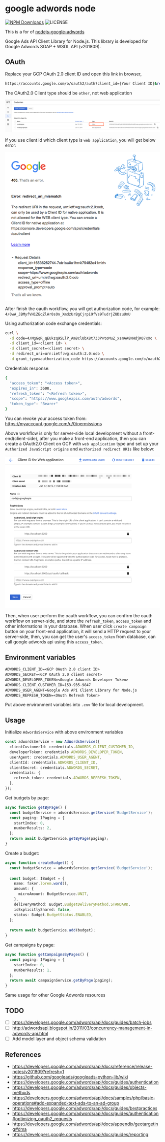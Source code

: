 # google adwords node

[![NPM Downloads][downloads-image]][downloads-url]
![LICENSE][license-image]

This is a for of [nodejs-google-adwords](https://github.com/mrdulin/nodejs-google-adwords)

Google Ads API Client Library for Node.js. This library is developed for Google Adwords SOAP + WSDL API (v201809).

## OAuth

Replace your GCP OAuth 2.0 client ID and open this link in browser,

```bash
https://accounts.google.com/o/oauth2/auth?client_id={Your Client ID}&response_type=code&scope=https%3A%2F%2Fwww.googleapis.com%2Fauth%2Fadwords&redirect_uri=urn:ietf:wg:oauth:2.0:oob&access_type=offline&approval_prompt=auto
```

The OAuth2.0 Client type should be `other`, not web application

![](https://raw.githubusercontent.com/mrdulin/pic-bucket-01/master/WX20190830-111739.png)

If you use client id which client type is `web application`, you will get below error:

![](https://raw.githubusercontent.com/mrdulin/pic-bucket-01/master/WX20190830-112511.png)

After finish the oauth workflow, you will get authorization code, for example: `4/0wA_JBMyfVH1ZEqZlAr0sOn_XmdzUrBgCjrpi9fVs9TudrjZUDzuUmU`

Using authorization code exchange credentials:

```bash
curl \
  -d code=4/MgGqR_qEUkzq95LlP_Am8clUbX8t733PvtoMuZ_xsmAA8NHdjK07xXo \
  -d client_id=<client id> \
  -d client_secret=<client secret> \
  -d redirect_uri=urn:ietf:wg:oauth:2.0:oob \
  -d grant_type=authorization_code https://accounts.google.com/o/oauth2/token
```

Credentials response:

```bash
{
  "access_token": "<Access token>",
  "expires_in": 3600,
  "refresh_token": "<Refresh token>",
  "scope": "https://www.googleapis.com/auth/adwords",
  "token_type": "Bearer"
}
```

You can revoke your access token from: https://myaccount.google.com/u/0/permissions

Above workflow is only for server-side local development without a front-end(client-side), after you make a front-end application, then you can create a OAuth2.0 Client on GCP with `web application` type and set up your `Authorized JavaScript origins` and `Authorized redirect URIs` like below:

![](https://raw.githubusercontent.com/mrdulin/pic-bucket-01/master/WX20190830-113014.png)

Then, when user perform the oauth workflow, you can confirm the oauth workflow on server-side, and store the `refresh_token`, `access_token` and other informations in your database. When user click `create campaign` button on your front-end application, it will send a HTTP request to your server-side, then, you can get the user's `access_token` from database, can call google adwords api using this `access_token`.

## Environment variables

```txt
ADWORDS_CLIENT_ID=<GCP OAuth 2.0 client ID>
ADWORDS_SECRET=<GCP OAuth 2.0 client secret>
ADWORDS_DEVELOPER_TOKEN=<Google Adwords Developer Token>
ADWORDS_CLIENT_CUSTOMER_ID=153-935-9847
ADWORDS_USER_AGENT=Google Ads API Client Library for Node.js
ADWORDS_REFRESH_TOKEN=<OAuth Refresh Token>
```

Put above environment variables into `.env` file for local development.

## Usage

Initialize `AdwordsService` with above environment variables

```ts
const adwordsService = new AdWordsService({
  clientCustomerId: credentials.ADWORDS_CLIENT_CUSTOMER_ID,
  developerToken: credentials.ADWORDS_DEVELOPER_TOKEN,
  userAgent: credentials.ADWORDS_USER_AGENT,
  clientId: credentials.ADWORDS_CLIENT_ID,
  clientSecret: credentials.ADWORDS_SECRET,
  credentials: {
    refresh_token: credentials.ADWORDS_REFRESH_TOKEN,
  },
});
```

Get budgets by page:

```ts
async function getByPage() {
  const budgetService = adwordsService.getService('BudgetService');
  const paging: IPaging = {
    startIndex: 0,
    numberResults: 2,
  };
  return await budgetService.getByPage(paging);
}
```

Create a budget:

```ts
async function createBudget() {
  const budgetService = adwordsService.getService('BudgetService');

  const budget: IBudget = {
    name: faker.lorem.word(),
    amount: {
      microAmount: BudgetService.UNIT,
    },
    deliveryMethod: Budget.BudgetDeliveryMethod.STANDARD,
    isExplicitlyShared: false,
    status: Budget.BudgetStatus.ENABLED,
  };

  return await budgetService.add(budget);
}
```

Get campaigns by page:

```ts
async function getCampaignsByPages() {
  const paging: IPaging = {
    startIndex: 0,
    numberResults: 1,
  };
  return await campaignService.getByPage(paging);
}
```

Same usage for other Google Adwords resources

## TODO

- [ ] <https://developers.google.com/adwords/api/docs/guides/batch-jobs>
- [ ] <http://adwordsapi.blogspot.in/2011/03/concurrency-management-in-adwords-api.html>
- [ ] Add model layer and object schema validation

## References

- <https://developers.google.com/adwords/api/docs/reference/release-notes/v201809?refresh=1>
- <https://github.com/googleads/googleads-python-lib/wiki>
- <https://developers.google.com/adwords/api/docs/guides/authentication>
- <https://developers.google.com/adwords/api/docs/guides/objects-methods>
- <https://developers.google.com/adwords/api/docs/samples/php/basic-operations#add-expanded-text-ads-to-an-ad-group>
- <https://developers.google.com/adwords/api/docs/guides/bestpractices>
- <https://developers.google.com/adwords/api/docs/guides/authentication#optimizing_oauth2_requests>
- <https://developers.google.com/adwords/api/docs/appendix/geotargeting#dma>
- <https://developers.google.com/adwords/api/docs/guides/reporting>

[downloads-image]: https://img.shields.io/npm/dt/google-adwords-node.svg
[downloads-url]: https://npmjs.org/package/google-adwords-node
[license-image]: https://img.shields.io/npm/l/google-adwords-node.svg

